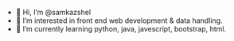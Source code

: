 - 👋 Hi, I’m @samkazshel
- 👀 I’m interested in front end web development & data handling.
- 🌱 I’m currently learning python, java, javescript, bootstrap, html.

<!---
samkazshel/samkazshel is a ✨ special ✨ repository because its `README.md` (this file) appears on your GitHub profile.
You can click the Preview link to take a look at your changes.
--->
